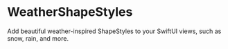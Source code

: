 # WeatherShapeStyles
Add beautiful weather-inspired ShapeStyles to your SwiftUI views, such as snow, rain, and more.
